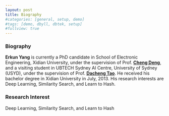 ```yaml
---
layout: post
title: Biography
#categories: [general, setup, demo]
#tags: [demo, dbyll, dbtek, setup]
#fullview: true
---
```

### Biography
**Erkun Yang** is currently a PhD candidate in School of Electronic Engineering, Xidian University, under the supervision of Prof. **[Cheng Deng](http://see.xidian.edu.cn/faculty/chdeng/)**, and a visiting student in UBTECH Sydney AI Centre, University of Sydney (USYD), under the supervision of Prof. **[Dacheng Tao](https://sydney.edu.au/engineering/people/dacheng.tao.php)**. He received his bachelor degree in Xidian University in July, 2013. His research interests are Deep Learning, Similarity Search, and Learn to Hash.  
### Research Interest
Deep Learning, Similarity Search, and Learn to Hash
